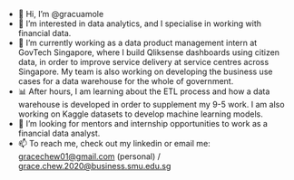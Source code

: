 - 👋 Hi, I’m @gracuamole
- 👀 I’m interested in data analytics, and I specialise in working with financial data.
- 🌱 I’m currently working as a data product management intern at GovTech Singapore, where I build Qliksense dashboards using citizen data, in order to improve service delivery at service centres across Singapore. My team is also working on developing the business use cases for a data warehouse for the whole of government.
- 📊 After hours, I am learning about the ETL process and how a data warehouse is developed in order to supplement my 9-5 work. I am also working on Kaggle datasets to develop machine learning models.
- 💞️ I’m looking for mentors and internship opportunities to work as a financial data analyst.
- 📫 To reach me, check out my linkedin or email me: gracechew01@gmail.com (personal) / grace.chew.2020@business.smu.edu.sg

<!---
gracuamole/gracuamole is a ✨ special ✨ repository because its `README.md` (this file) appears on your GitHub profile.
You can click the Preview link to take a look at your changes.
--->
